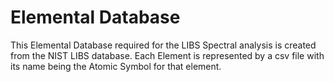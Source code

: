 # Elemental Database
This Elemental Database required for the LIBS Spectral analysis is created from the NIST LIBS database.
Each Element is represented by a csv file with its name being the Atomic Symbol for that element.





